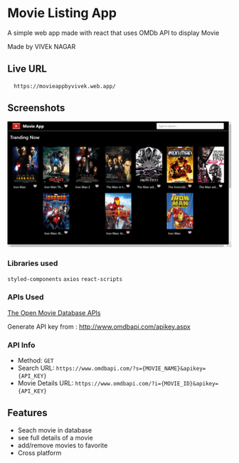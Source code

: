 
# Movie Listing App

A simple web app made with react that uses OMDb API to display Movie

Made by VIVEk NAGAR

## Live URL


```http
  https://movieappbyvivek.web.app/
```


## Screenshots

![](ezgif-3-66245b1ce60a.gif)

 ### Libraries used
`styled-components`
`axios`
`react-scripts`

### APIs Used
[The Open Movie Database APIs](http://www.omdbapi.com/)

Generate API key from : http://www.omdbapi.com/apikey.aspx

### API Info
* Method: `GET`
* Search URL: `https://www.omdbapi.com/?s={MOVIE_NAME}&apikey={API_KEY}`
* Movie Details URL: `https://www.omdbapi.com/?i={MOVIE_ID}&apikey={API_KEY}`

## Features

- Seach movie in database
- see full details of a movie
- add/remove movies to favorite
- Cross platform
